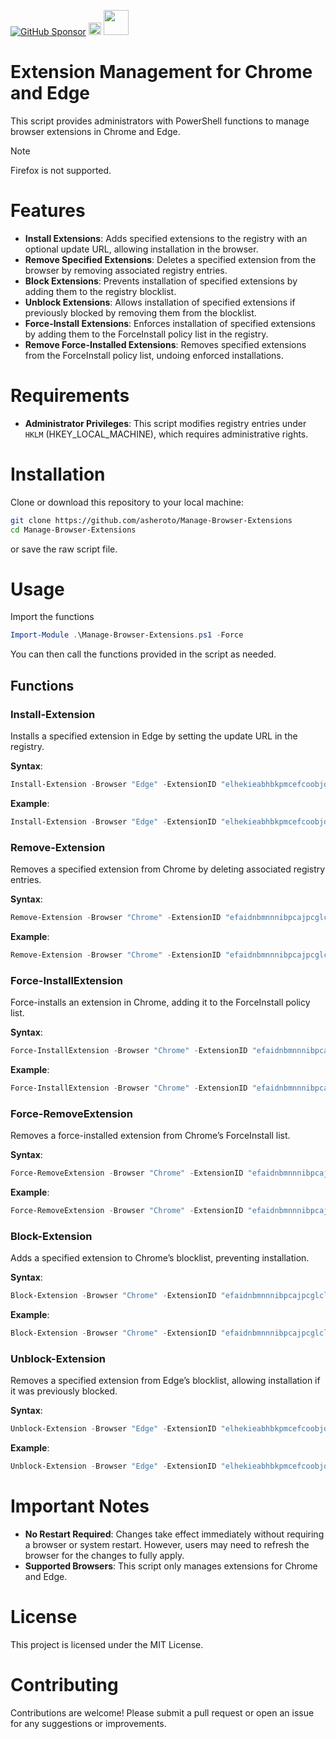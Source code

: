 [![GitHub Sponsor](https://img.shields.io/github/sponsors/asheroto?label=Sponsor&logo=GitHub)](https://github.com/sponsors/asheroto?frequency=one-time&sponsor=asheroto)
<a href="https://ko-fi.com/asheroto"><img src="https://ko-fi.com/img/githubbutton_sm.svg" alt="Ko-Fi Button" height="20px"></a>
<a href="https://www.buymeacoffee.com/asheroto"><img src="https://img.buymeacoffee.com/button-api/?text=Buy me a coffee&emoji=&slug=Manage-Browser-Extensions&button_colour=FFDD00&font_colour=000000&font_family=Lato&outline_colour=000000&coffee_colour=ffffff)" height="40px"></a>

# Extension Management for Chrome and Edge

This script provides administrators with PowerShell functions to manage browser extensions in Chrome and Edge.

> [!NOTE]
> Firefox is not supported.

# Features

- **Install Extensions**: Adds specified extensions to the registry with an optional update URL, allowing installation in the browser.
- **Remove Specified Extensions**: Deletes a specified extension from the browser by removing associated registry entries.
- **Block Extensions**: Prevents installation of specified extensions by adding them to the registry blocklist.
- **Unblock Extensions**: Allows installation of specified extensions if previously blocked by removing them from the blocklist.
- **Force-Install Extensions**: Enforces installation of specified extensions by adding them to the ForceInstall policy list in the registry.
- **Remove Force-Installed Extensions**: Removes specified extensions from the ForceInstall policy list, undoing enforced installations.

# Requirements

- **Administrator Privileges**: This script modifies registry entries under `HKLM` (HKEY_LOCAL_MACHINE), which requires administrative rights.

# Installation

Clone or download this repository to your local machine:

```bash
git clone https://github.com/asheroto/Manage-Browser-Extensions
cd Manage-Browser-Extensions
```

or save the raw script file.

# Usage

Import the functions

```powershell
Import-Module .\Manage-Browser-Extensions.ps1 -Force
```

You can then call the functions provided in the script as needed.

## Functions

### Install-Extension

Installs a specified extension in Edge by setting the update URL in the registry.

**Syntax**:
```powershell
Install-Extension -Browser "Edge" -ExtensionID "elhekieabhbkpmcefcoobjddigjcaadp"
```

**Example**:
```powershell
Install-Extension -Browser "Edge" -ExtensionID "elhekieabhbkpmcefcoobjddigjcaadp"
```

### Remove-Extension

Removes a specified extension from Chrome by deleting associated registry entries.

**Syntax**:
```powershell
Remove-Extension -Browser "Chrome" -ExtensionID "efaidnbmnnnibpcajpcglclefindmkaj"
```

**Example**:
```powershell
Remove-Extension -Browser "Chrome" -ExtensionID "efaidnbmnnnibpcajpcglclefindmkaj"
```

### Force-InstallExtension

Force-installs an extension in Chrome, adding it to the ForceInstall policy list.

**Syntax**:
```powershell
Force-InstallExtension -Browser "Chrome" -ExtensionID "efaidnbmnnnibpcajpcglclefindmkaj"
```

**Example**:
```powershell
Force-InstallExtension -Browser "Chrome" -ExtensionID "efaidnbmnnnibpcajpcglclefindmkaj"
```

### Force-RemoveExtension

Removes a force-installed extension from Chrome’s ForceInstall list.

**Syntax**:
```powershell
Force-RemoveExtension -Browser "Chrome" -ExtensionID "efaidnbmnnnibpcajpcglclefindmkaj"
```

**Example**:
```powershell
Force-RemoveExtension -Browser "Chrome" -ExtensionID "efaidnbmnnnibpcajpcglclefindmkaj"
```

### Block-Extension

Adds a specified extension to Chrome’s blocklist, preventing installation.

**Syntax**:
```powershell
Block-Extension -Browser "Chrome" -ExtensionID "efaidnbmnnnibpcajpcglclefindmkaj"
```

**Example**:
```powershell
Block-Extension -Browser "Chrome" -ExtensionID "efaidnbmnnnibpcajpcglclefindmkaj"
```

### Unblock-Extension

Removes a specified extension from Edge’s blocklist, allowing installation if it was previously blocked.

**Syntax**:
```powershell
Unblock-Extension -Browser "Edge" -ExtensionID "elhekieabhbkpmcefcoobjddigjcaadp"
```

**Example**:
```powershell
Unblock-Extension -Browser "Edge" -ExtensionID "elhekieabhbkpmcefcoobjddigjcaadp"
```

# Important Notes

- **No Restart Required**: Changes take effect immediately without requiring a browser or system restart. However, users may need to refresh the browser for the changes to fully apply.
- **Supported Browsers**: This script only manages extensions for Chrome and Edge.

# License

This project is licensed under the MIT License.

# Contributing

Contributions are welcome! Please submit a pull request or open an issue for any suggestions or improvements.